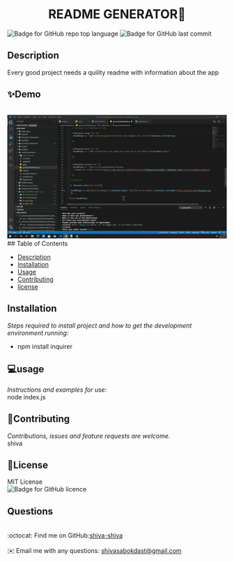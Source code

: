 
<h1 align="center"> README GENERATOR👋</h1>

   ![Badge for GitHub repo top language](https://img.shields.io/github/languages/top/shiva-shiva/readmeGenerator?style=flat&logo=appveyor) ![Badge for GitHub last commit](https://img.shields.io/github/last-commit/shiva-shiva/readmeGenerator?style=flat&logo=appveyor)
   
   


   ## Description 
   Every good project needs a quility readme with information about the app

 
## ✨Demo
<br/>![Demo](./src/readme.gif)<br/>## Table of Contents
* [Description](#Description)
* [Installation](#installation)
* [Usage](#usage)
* [Contributing](#contributing )
* [license](#license)
## Installation
*Steps required to install project and how to get the development environment running:*
* npm install inquirer
      
## 💻usage
*Instructions and examples for use:*</br> node index.js
      
      
## 🤝Contributing
*Contributions, issues and feature requests are welcome.*</br> shiva
      
## 📝License
MIT License<br/>
       ![Badge for GitHub licence](https://img.shields.io/github/license/shiva-shiva/readmeGenerator?style=flat&logo=appveyor)
      
## Questions
<br/>:octocat: Find me on GitHub:[shiva-shiva](https://github.com/shiva-shiva)<br />
    <br />
    ✉️ Email me with any questions: shivasabokdast@gmail.com<br /><br />